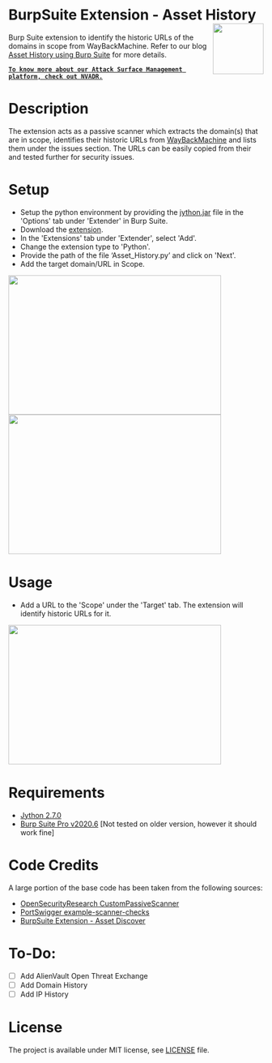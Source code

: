 # BurpSuite Extension - Asset History[<img src="https://i1.wp.com/redhuntlabs.com/wp-content/uploads/2020/05/RedHunt-Logo-Without-Text-Dark.png?w=512&ssl=1" align="right" width="100">](https://redhuntlabs.com/)
Burp Suite extension to identify the historic URLs of the domains in scope from WayBackMachine. Refer to our blog [Asset History using Burp Suite](https://redhuntlabs.com/blog/asset-history-burp-extension.html) for more details.

**[`To know more about our Attack Surface Management platform, check out NVADR.`](https://redhuntlabs.com/nvadr)**

# Description
The extension acts as a passive scanner which extracts the domain(s) that are in scope, identifies their historic URLs from [WayBackMachine](http://web.archive.org/) and lists them under the issues section. The URLs can be easily copied from their and tested further for security issues. 

# Setup
- Setup the python environment by providing the [jython.jar](https://www.jython.org/downloads.html) file in the 'Options' tab under 'Extender' in Burp Suite.
- Download the [extension](https://github.com/redhuntlabs/BurpSuite-Asset_History/archive/master.zip).
- In the 'Extensions' tab under 'Extender', select 'Add'.
- Change the extension type to 'Python'.
- Provide the path of the file ‘Asset_History.py’ and click on 'Next'.
- Add the target domain/URL in Scope.

<kbd><img src="https://github.com/redhuntlabs/BurpSuite-Asset_History/blob/master/Screenshots/Add%20Extension.jpg" width="420" height="275"></kbd> <kbd><img src="https://github.com/redhuntlabs/BurpSuite-Asset_History/blob/master/Screenshots/Add%20Domain%20to%20Scope.jpg" width="420" height="275"></kbd>

# Usage
- Add a URL to the 'Scope' under the 'Target' tab. The extension will identify historic URLs for it. 

<kbd><img src="https://github.com/redhuntlabs/BurpSuite-Asset_History/blob/master/Screenshots/Asset%20History.jpg" width="420" height="275"></kbd> 

# Requirements
- [Jython 2.7.0](https://www.jython.org/download)
- [Burp Suite Pro v2020.6](https://portswigger.net/burp) [Not tested on older version, however it should work fine]

# Code Credits
A large portion of the base code has been taken from the following sources:
- [OpenSecurityResearch CustomPassiveScanner](https://github.com/OpenSecurityResearch/CustomPassiveScanner)
- [PortSwigger example-scanner-checks](https://github.com/PortSwigger/example-scanner-checks)
- [BurpSuite Extension - Asset Discover](https://github.com/redhuntlabs/BurpSuite-Asset_Discover)

# To-Do:
- [ ] Add AlienVault Open Threat Exchange
- [ ] Add Domain History
- [ ] Add IP History

# License
The project is available under MIT license, see [LICENSE](https://github.com/redhuntlabs/BurpSuite-Asset_History/blob/master/LICENSE) file.
